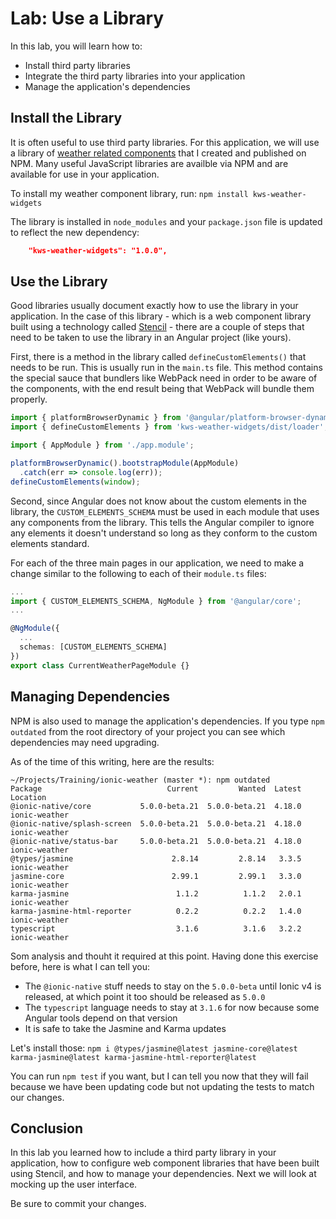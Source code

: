 # Lab: Use a Library

In this lab, you will learn how to:

* Install third party libraries
* Integrate the third party libraries into your application
* Manage the application's dependencies

## Install the Library

It is often useful to use third party libraries. For this application, we will use a library of <a href="https://github.com/kensodemann/kws-weather-widgets" target="_blank">weather related components</a> that I created and published on NPM. Many useful JavaScript libraries are availble via NPM and are available for use in your application.

To install my weather component library, run: `npm install kws-weather-widgets`

The library is installed in `node_modules` and your `package.json` file is updated to reflect the new dependency:

```JSON
    "kws-weather-widgets": "1.0.0",
```

## Use the Library

Good libraries usually document exactly how to use the library in your application. In the case of this library - which is a web component library built using a technology called <a href="https://stenciljs.com" target="_blank">Stencil</a> - there are a couple of steps that need to be taken to use the library in an Angular project (like yours).

First, there is a method in the library called `defineCustomElements()` that needs to be run. This is usually run in the `main.ts` file. This method contains the special sauce that bundlers like WebPack need in order to be aware of the components, with the end result being that WebPack will bundle them properly.

```TypeScript
import { platformBrowserDynamic } from '@angular/platform-browser-dynamic';
import { defineCustomElements } from 'kws-weather-widgets/dist/loader';

import { AppModule } from './app.module';

platformBrowserDynamic().bootstrapModule(AppModule)
  .catch(err => console.log(err));
defineCustomElements(window);
```

Second, since Angular does not know about the custom elements in the library, the `CUSTOM_ELEMENTS_SCHEMA` must be used in each module that uses any components from the library. This tells the Angular compiler to ignore any elements it doesn't understand so long as they conform to the custom elements standard.

For each of the three main pages in our application, we need to make a change similar to the following to each of their `module.ts` files:

```TypeScript
...
import { CUSTOM_ELEMENTS_SCHEMA, NgModule } from '@angular/core';
...

@NgModule({
  ...
  schemas: [CUSTOM_ELEMENTS_SCHEMA]
})
export class CurrentWeatherPageModule {}
```

## Managing Dependencies

NPM is also used to manage the application's dependencies. If you type `npm outdated` from the root directory of your project you can see which dependencies may need upgrading.

As of the time of this writing, here are the results:

```
~/Projects/Training/ionic-weather (master *): npm outdated
Package                            Current         Wanted  Latest  Location
@ionic-native/core           5.0.0-beta.21  5.0.0-beta.21  4.18.0  ionic-weather
@ionic-native/splash-screen  5.0.0-beta.21  5.0.0-beta.21  4.18.0  ionic-weather
@ionic-native/status-bar     5.0.0-beta.21  5.0.0-beta.21  4.18.0  ionic-weather
@types/jasmine                      2.8.14         2.8.14   3.3.5  ionic-weather
jasmine-core                        2.99.1         2.99.1   3.3.0  ionic-weather
karma-jasmine                        1.1.2          1.1.2   2.0.1  ionic-weather
karma-jasmine-html-reporter          0.2.2          0.2.2   1.4.0  ionic-weather
typescript                           3.1.6          3.1.6   3.2.2  ionic-weather
```

Som analysis and thouht it required at this point. Having done this exercise before, here is what I can tell you:

* The `@ionic-native` stuff needs to stay on the `5.0.0-beta` until Ionic v4 is released, at which point it too should be released as `5.0.0`
* The `typescript` language needs to stay at `3.1.6` for now because some Angular tools depend on that version
* It is safe to take the Jasmine and Karma updates

Let's install those: `npm i @types/jasmine@latest jasmine-core@latest karma-jasmine@latest karma-jasmine-html-reporter@latest`

You can run `npm test` if you want, but I can tell you now that they will fail because we have been updating code but not updating the tests to match our changes.


## Conclusion

In this lab you learned how to include a third party library in your application, how to configure web component libraries that have been built using Stencil, and how to manage your dependencies. Next we will look at mocking up the user interface.

Be sure to commit your changes.
